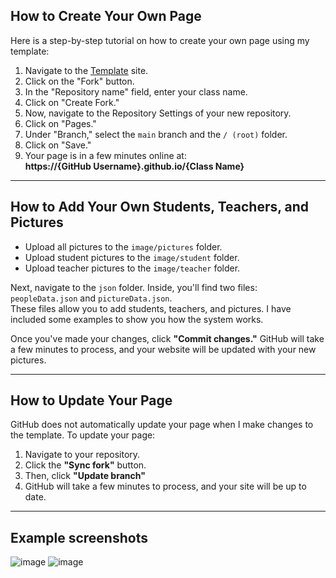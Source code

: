 ## How to Create Your Own Page  

Here is a step-by-step tutorial on how to create your own page using my template:  

1. Navigate to the [Template](https://github.com/Stoniye/Yearbook-template) site.  
2. Click on the "Fork" button.  
3. In the "Repository name" field, enter your class name.  
4. Click on "Create Fork."  
5. Now, navigate to the Repository Settings of your new repository.  
6. Click on "Pages."  
7. Under "Branch," select the `main` branch and the `/ (root)` folder.  
8. Click on "Save."  
9. Your page is in a few minutes online at:  
   **https://{GitHub Username}.github.io/{Class Name}**  

---

## How to Add Your Own Students, Teachers, and Pictures  

- Upload all pictures to the `image/pictures` folder.  
- Upload student pictures to the `image/student` folder.  
- Upload teacher pictures to the `image/teacher` folder.  

Next, navigate to the `json` folder. Inside, you'll find two files: `peopleData.json` and `pictureData.json`.  
These files allow you to add students, teachers, and pictures. I have included some examples to show you how the system works.  

Once you've made your changes, click **"Commit changes."** GitHub will take a few minutes to process, and your website will be updated with your new pictures.  

---

## How to Update Your Page  

GitHub does not automatically update your page when I make changes to the template. To update your page:  

1. Navigate to your repository.  
2. Click the **"Sync fork"** button.  
3. Then, click **"Update branch"**  
4. GitHub will take a few minutes to process, and your site will be up to date.

---

## Example screenshots
![image](https://github.com/user-attachments/assets/1a5990fa-26f4-42f1-9c7f-615012e60dac)
![image](https://github.com/user-attachments/assets/a058f1e2-5e24-4e41-b7ef-a5272126c981)
